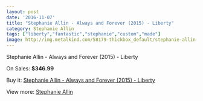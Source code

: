 ```yaml
---
layout: post
date: '2016-11-07'
title: "Stephanie Allin - Always and Forever (2015) - Liberty"
category: Stephanie Allin
tags: ["liberty","fantastic","stephanie","custom","made"]
image: http://img.metalkind.com/58179-thickbox_default/stephanie-allin-always-and-forever-2015-liberty.jpg
---
```

Stephanie Allin - Always and Forever (2015) - Liberty

On Sales: **$346.99**
<a href="https://www.metalkind.com/en/stephanie-allin/15594-stephanie-allin-always-and-forever-2015-liberty.html"><amp-img layout="responsive" width="600" height="600" src="//img.metalkind.com/58179-thickbox_default/stephanie-allin-always-and-forever-2015-liberty.jpg" alt="Stephanie Allin - Always and Forever (2015) - Liberty 0" /></a>
<a href="https://www.metalkind.com/en/stephanie-allin/15594-stephanie-allin-always-and-forever-2015-liberty.html"><amp-img layout="responsive" width="600" height="600" src="//img.metalkind.com/58180-thickbox_default/stephanie-allin-always-and-forever-2015-liberty.jpg" alt="Stephanie Allin - Always and Forever (2015) - Liberty 1" /></a>

Buy it: [Stephanie Allin - Always and Forever (2015) - Liberty](https://www.metalkind.com/en/stephanie-allin/15594-stephanie-allin-always-and-forever-2015-liberty.html "Stephanie Allin - Always and Forever (2015) - Liberty")

View more: [Stephanie Allin](https://www.metalkind.com/en/185-stephanie-allin "Stephanie Allin")